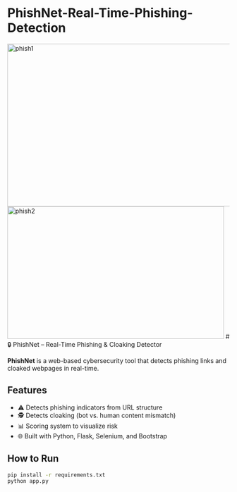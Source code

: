 # PhishNet-Real-Time-Phishing-Detection
<img width="535" height="369" alt="phish1" src="https://github.com/user-attachments/assets/5d6fa5a2-59d6-4d26-8e99-0fbc6f994c85" />

<img width="491" height="301" alt="phish2" src="https://github.com/user-attachments/assets/62b4bf14-6757-4065-b2c1-9f55b28beb8b" />
# 🔒 PhishNet – Real-Time Phishing & Cloaking Detector

**PhishNet** is a web-based cybersecurity tool that detects phishing links and cloaked webpages in real-time.

## Features
- ⚠️ Detects phishing indicators from URL structure
- 🕵️ Detects cloaking (bot vs. human content mismatch)
- 📊 Scoring system to visualize risk
- 🌐 Built with Python, Flask, Selenium, and Bootstrap




## How to Run
```bash
pip install -r requirements.txt
python app.py

